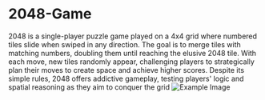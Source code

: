 # 2048-Game
2048 is a single-player puzzle game played on a 4x4 grid where numbered tiles slide when swiped in any direction. The goal is to merge tiles with matching numbers, doubling them until reaching the elusive 2048 tile. With each move, new tiles randomly appear, challenging players to strategically plan their moves to create space and achieve higher scores. Despite its simple rules, 2048 offers addictive gameplay, testing players' logic and spatial reasoning as they aim to conquer the grid
![Example Image](image.jpg)

